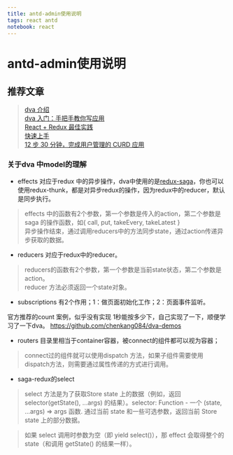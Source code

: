 ```yaml
---
title: antd-admin使用说明
tags: react antd
notebook: react
---
```


# antd-admin使用说明

## 推荐文章
> [dva 介绍](https://github.com/dvajs/dva/issues/1) <br>
[dva 入门：手把手教你写应用](https://github.com/sorrycc/blog/issues/8) <br>
[React + Redux 最佳实践](https://github.com/sorrycc/blog/issues/1) <br>
[快速上手](https://github.com/dvajs/dva-docs/blob/master/v1/zh-cn/getting-started.md)<br>
[12 步 30 分钟，完成用户管理的 CURD 应用](https://github.com/sorrycc/blog/issues/18)

### 关于dva 中model的理解

- effects 对应于redux 中的异步操作，dva中使用的是[redux-saga](https://github.com/redux-saga/redux-saga)，你也可以使用redux-thunk，都是对异步redux的操作，因为redux中的reducer，默认是同步执行。
> effects 中的函数有2个参数，第一个参数是传入的action，第二个参数是saga 的操作函数，如{ call, put, takeEvery, takeLatest } <br>
异步操作结束，通过调用reducers中的方法同步state，通过action传递异步获取的数据。


- reducers 对应于redux中的reducer。
> reducers的函数有2个参数，第一个参数是当前state状态，第二个参数是action。<br>
reducer 方法必须返回一个state对象。

- subscriptions 有2个作用；1：做页面初始化工作；2：页面事件监听。

官方推荐的count 案例，似乎没有实现 1秒能按多少下，自己实现了一下，顺便学习了一下dva。
<https://github.com/chenkang084/dva-demos>

- routers 目录里相当于container容器，被connect的组件都可以视为容器；
> connect过的组件就可以使用dispatch 方法，如果子组件需要使用dispatch方法，则需要通过属性传递的方式进行调用。

- saga-redux的select
> select 方法是为了获取Store state 上的数据（例如，返回 selector(getState(), ...args) 的结果）。selector: Function - 一个 (state, ...args) => args 函数. 通过当前 state 和一些可选参数，返回当前 Store state 上的部分数据。<br>

> 如果 select 调用时参数为空（即 yield select()），那 effect 会取得整个的 state（和调用 getState() 的结果一样）。